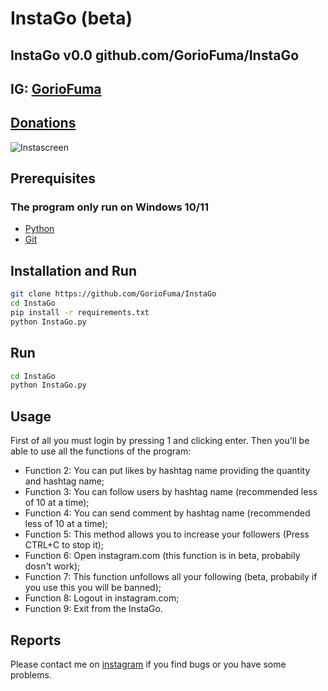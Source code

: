 # InstaGo (beta)
## InstaGo v0.0 github.com/GorioFuma/InstaGo
## IG: [GorioFuma](https://instagram.com/GorioFuma)
## [Donations](https://www.paypal.com/paypalme/GorioFuma)

![Instascreen](https://user-images.githubusercontent.com/100670303/159164904-32b13957-6297-43af-b4ae-8fee0b901e17.png)

## Prerequisites
### The program only run on Windows 10/11
- [Python](https://www.python.org/ftp/python/3.10.3/python-3.10.3-amd64.exe)
- [Git](https://git-scm.com/download/win)
## Installation and Run
```bash
git clone https://github.com/GorioFuma/InstaGo
cd InstaGo
pip install -r requirements.txt
python InstaGo.py
```
## Run
```bash
cd InstaGo
python InstaGo.py
```
## Usage
First of all you must login by pressing 1 and clicking enter. Then you'll be able to use all the functions of the program:
  
  - Function 2: You can put likes by hashtag name providing the quantity and hashtag name;
  - Function 3: You can follow users by hashtag name (recommended less of 10 at a time);
  - Function 4: You can send comment by hashtag name (recommended less of 10 at a time);
  - Function 5: This method allows you to increase your followers (Press CTRL+C to stop it);
  - Function 6: Open instagram.com (this function is in beta, probabily dosn't work);
  - Function 7: This function unfollows all your following (beta, probabily if you use this you will be banned);
  - Function 8: Logout in instagram.com;
  - Function 9: Exit from the InstaGo.
## Reports
Please contact me on [instagram](https://instagram.com/GorioFuma) if you find bugs or you have some problems.
